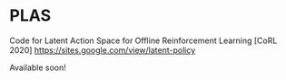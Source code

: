 # PLAS
Code for Latent Action Space for Offline Reinforcement Learning [CoRL 2020]
https://sites.google.com/view/latent-policy

Available soon!
